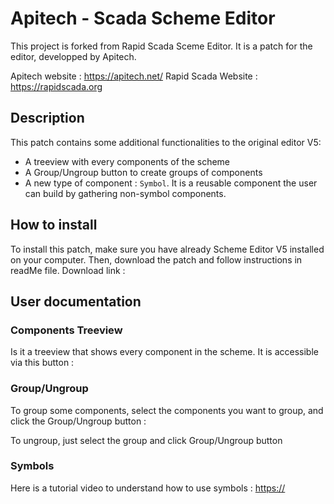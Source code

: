 # Apitech - Scada Scheme Editor
This project is forked from Rapid Scada Sceme Editor. It is a patch for the editor, developped by Apitech.

Apitech website : https://apitech.net/
Rapid Scada Website : https://rapidscada.org

## Description
This patch contains some additional functionalities to the original editor V5:
* A treeview with every components of the scheme
* A Group/Ungroup button to create groups of components
* A new type of component : ```Symbol```. It is a reusable component the user can build by gathering non-symbol components.

## How to install
To install this patch, make sure you have already Scheme Editor V5 installed on your computer.
Then, download the patch and follow instructions in readMe file.
Download link : 

## User documentation
### Components Treeview
Is it a treeview that shows every component in the scheme. It is accessible via this button :
<img src="https://github.com/ApitechFR/workshop-git/blob/main/images/treeview_tab.PNG" title="" alt="" data-align="center">

### Group/Ungroup
To group some components, select the components you want to group, and click the Group/Ungroup button :
<img src="https://github.com/ApitechFR/workshop-git/blob/main/images/group_ungroup.PNG" title="" alt="" data-align="center">

To ungroup, just select the group and click Group/Ungroup button

### Symbols
Here is a tutorial video to understand how to use symbols : [https://](https://www.youtube.com/watch?v=d71i52gGkMw)
  
